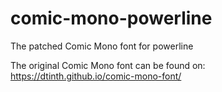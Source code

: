 # comic-mono-powerline
The patched Comic Mono font for powerline

The original Comic Mono font can be found on:
https://dtinth.github.io/comic-mono-font/
